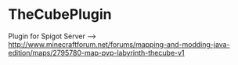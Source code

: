 # TheCubePlugin
Plugin for Spigot Server
--> http://www.minecraftforum.net/forums/mapping-and-modding-java-edition/maps/2795780-map-pvp-labyrinth-thecube-v1
